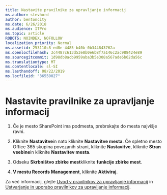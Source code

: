 ```yaml
---
title: Nastavite pravilnike za upravljanje informacij
ms.author: stevhord
author: bentoncity
ms.date: 6/26/2018
ms.audience: ITPro
ms.topic: article
ROBOTS: NOINDEX, NOFOLLOW
localization_priority: Normal
ms.assetid: 253110c8-ed8e-4485-b40b-0b344843762a
ms.openlocfilehash: 3c4487c613d53e8b0e6b8f7a146c2ac988424e89
ms.sourcegitcommit: 1d98db8acb9959aba3b5e308a567ade6b62da56c
ms.translationtype: MT
ms.contentlocale: sl-SI
ms.lasthandoff: 08/22/2019
ms.locfileid: "36550027"
---
```

# <a name="set-up-information-management-policies"></a>Nastavite pravilnike za upravljanje informacij

1. Če je mesto SharePoint ima podmesta, prebrskajte do mesta najvišje ravni.
    
2. Kliknite **Nastavitve**in nato kliknite **Nastavitve mesta**. Če spletno mesto Office 365 skupina povezanih strani, kliknite **Nastavitve**, kliknite **Stran vsebine**in kliknite **Nastavitev mesta**.
    
3. Odseku **Skrbništvo zbirke mest**kliknite **funkcije zbirke mest**.
    
4. **V mestu Records Management**, kliknite **Aktiviraj**.
    
Za več informacij, glejte [Uvod v pravilnikov za upravljanje informacij](https://go.microsoft.com/fwlink/?linkid=404239) in [Ustvarjanje in uporabo pravilnikov za upravljanje informacij](https://go.microsoft.com/fwlink/?linkid=2003916).
  

